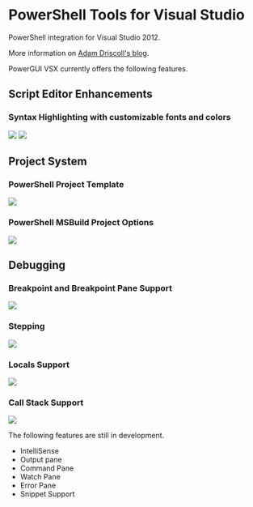 PowerShell Tools for Visual Studio
===========

PowerShell integration for Visual Studio 2012. 

More information on <a href="http://csharpening.net/?p=1673">Adam Driscoll's blog</a>.

PowerGUI VSX currently offers the following features. 

<h2>Script Editor Enhancements</h2>

<h3>Syntax Highlighting with customizable fonts and colors</h3>

<img src="http://csharpening.net/wp-content/uploads/2013/07/syntax.png"/>

<img src="http://csharpening.net/wp-content/uploads/2013/07/fontandcolors.png"/>

<h2>Project System</h2>

<h3>PowerShell Project Template</h3>

<img src="http://csharpening.net/wp-content/uploads/2013/07/projects.png"/>

<h3>PowerShell MSBuild Project Options</h3>

<img src="http://csharpening.net/wp-content/uploads/2013/07/projprops.png"/>

<h2>Debugging</h2>

<h3>Breakpoint and Breakpoint Pane Support</h3>

<img src="http://csharpening.net/wp-content/uploads/2013/07/breakpoints.png"/>

<h3>Stepping</h3>

<img src="http://csharpening.net/wp-content/uploads/2013/07/stepping.png"/>

<h3>Locals Support</h3>

<img src="http://csharpening.net/wp-content/uploads/2013/07/locals.png"/>

<h3>Call Stack Support</h3>

<img src="http://csharpening.net/wp-content/uploads/2013/07/callstack.png"/>

The following features are still in development.

* IntelliSense
* Output pane
* Command Pane
* Watch Pane
* Error Pane
* Snippet Support
